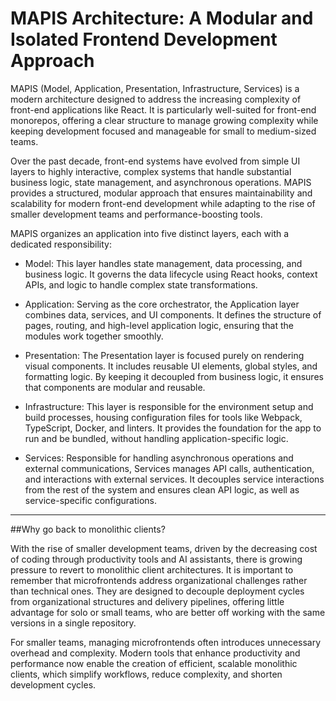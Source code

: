 # MAPIS Architecture: A Modular and Isolated Frontend Development Approach

MAPIS (Model, Application, Presentation, Infrastructure, Services) is a modern architecture designed to address the increasing complexity of front-end applications like React. It is particularly well-suited for front-end monorepos, offering a clear structure to manage growing complexity while keeping development focused and manageable for small to medium-sized teams.

Over the past decade, front-end systems have evolved from simple UI layers to highly interactive, complex systems that handle substantial business logic, state management, and asynchronous operations. MAPIS provides a structured, modular approach that ensures maintainability and scalability for modern front-end development while adapting to the rise of smaller development teams and performance-boosting tools.

MAPIS organizes an application into five distinct layers, each with a dedicated responsibility:

- Model: This layer handles state management, data processing, and business logic. It governs the data lifecycle using React hooks, context APIs, and logic to handle complex state transformations.

- Application: Serving as the core orchestrator, the Application layer combines data, services, and UI components. It defines the structure of pages, routing, and high-level application logic, ensuring that the modules work together smoothly.

- Presentation: The Presentation layer is focused purely on rendering visual components. It includes reusable UI elements, global styles, and formatting logic. By keeping it decoupled from business logic, it ensures that components are modular and reusable.

- Infrastructure: This layer is responsible for the environment setup and build processes, housing configuration files for tools like Webpack, TypeScript, Docker, and linters. It provides the foundation for the app to run and be bundled, without handling application-specific logic.

- Services: Responsible for handling asynchronous operations and external communications, Services manages API calls, authentication, and interactions with external services. It decouples service interactions from the rest of the system and ensures clean API logic, as well as service-specific configurations.

-----
##Why go back to monolithic clients?

With the rise of smaller development teams, driven by the decreasing cost of coding through productivity tools and AI assistants, there is growing pressure to revert to monolithic client architectures. It is important to remember that microfrontends address organizational challenges rather than technical ones. They are designed to decouple deployment cycles from organizational structures and delivery pipelines, offering little advantage for solo or small teams, who are better off working with the same versions in a single repository.

For smaller teams, managing microfrontends often introduces unnecessary overhead and complexity. Modern tools that enhance productivity and performance now enable the creation of efficient, scalable monolithic clients, which simplify workflows, reduce complexity, and shorten development cycles.
